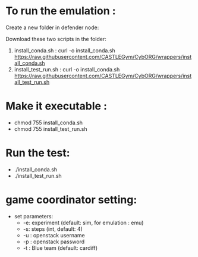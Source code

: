 # To run the emulation : 

Create a new folder in defender node: 

 Download these two scripts in the folder: 
 1. install_conda.sh  : curl -o install_conda.sh https://raw.githubusercontent.com/CASTLEGym/CybORG/wrappers/install_conda.sh
 2. install_test_run.sh : curl -o install_conda.sh https://raw.githubusercontent.com/CASTLEGym/CybORG/wrappers/install_test_run.sh
 
# Make it executable : 

 - chmod 755 install_conda.sh
 - chmod 755 install_test_run.sh
 
 # Run the test: 
 - ./install_conda.sh
 - ./install_test_run.sh
 
 
 # game coordinator setting: 
 - set parameters:
   - -e: experiment (default: sim, for emulation : emu) 
   - -s: steps (int, default: 4)
   - -u : openstack username 
   - -p : openstack password
   - -t : Blue team   (default: cardiff)
 
